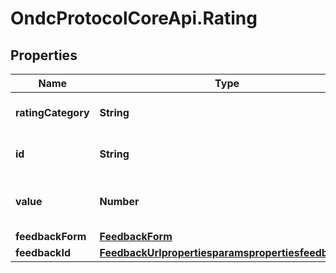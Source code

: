 # OndcProtocolCoreApi.Rating

## Properties
Name | Type | Description | Notes
------------ | ------------- | ------------- | -------------
**ratingCategory** | **String** | Category of the object being rated | [optional] 
**id** | **String** | Id of the object being rated | [optional] 
**value** | **Number** | Rating value given to the object | [optional] 
**feedbackForm** | [**FeedbackForm**](FeedbackForm.md) |  | [optional] 
**feedbackId** | [**FeedbackUrlpropertiesparamspropertiesfeedbackId**](FeedbackUrlpropertiesparamspropertiesfeedbackId.md) |  | [optional] 

